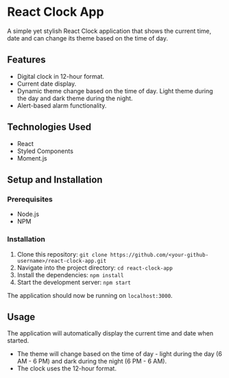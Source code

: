 # React Clock App

A simple yet stylish React Clock application that shows the current time, date and can change its theme based on the time of day.

## Features

- Digital clock in 12-hour format.
- Current date display.
- Dynamic theme change based on the time of day. Light theme during the day and dark theme during the night.
- Alert-based alarm functionality.

## Technologies Used

- React
- Styled Components
- Moment.js

## Setup and Installation

### Prerequisites

- Node.js
- NPM

### Installation

1. Clone this repository: `git clone https://github.com/<your-github-username>/react-clock-app.git`
2. Navigate into the project directory: `cd react-clock-app`
3. Install the dependencies: `npm install`
4. Start the development server: `npm start`

The application should now be running on `localhost:3000`.

## Usage

The application will automatically display the current time and date when started. 

- The theme will change based on the time of day - light during the day (6 AM - 6 PM) and dark during the night (6 PM - 6 AM).
- The clock uses the 12-hour format.


